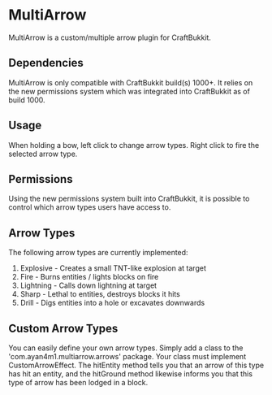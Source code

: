 MultiArrow
==========

MultiArrow is a custom/multiple arrow plugin for CraftBukkit.

## Dependencies

MultiArrow is only compatible with CraftBukkit build(s) 1000+.
It relies on the new permissions system which was integrated
into CraftBukkit as of build 1000.

## Usage

When holding a bow, left click to change arrow types. Right
click to fire the selected arrow type.

## Permissions

Using the new permissions system built into CraftBukkit, it is
possible to control which arrow types users have access to.

## Arrow Types

The following arrow types are currently implemented:

1. Explosive - Creates a small TNT-like explosion at target
2. Fire - Burns entities / lights blocks on fire
3. Lightning - Calls down lightning at target
4. Sharp - Lethal to entities, destroys blocks it hits
5. Drill - Digs entities into a hole or excavates downwards

## Custom Arrow Types

You can easily define your own arrow types. Simply add a class
to the 'com.ayan4m1.multiarrow.arrows' package. Your class must
implement CustomArrowEffect. The hitEntity method tells you
that an arrow of this type has hit an entity, and the hitGround
method likewise informs you that this type of arrow has been
lodged in a block.
